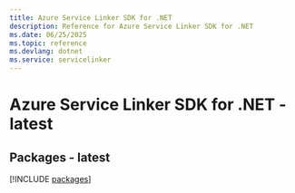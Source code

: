 ```yaml
---
title: Azure Service Linker SDK for .NET
description: Reference for Azure Service Linker SDK for .NET
ms.date: 06/25/2025
ms.topic: reference
ms.devlang: dotnet
ms.service: servicelinker
---
```

# Azure Service Linker SDK for .NET - latest
## Packages - latest
[!INCLUDE [packages](service-linker-index.md)]
